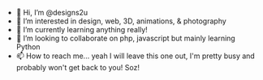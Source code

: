 - 👋 Hi, I’m @designs2u
- 👀 I’m interested in design, web, 3D, animations, & photography
- 🌱 I’m currently learning anything really!
- 💞️ I’m looking to collaborate on php, javascript but mainly learning Python
- 📫 How to reach me... yeah I will leave this one out, I'm pretty busy and probably won't get back to you! Soz!

<!---
designs2u/designs2u is a ✨ special ✨ repository because its `README.md` (this file) appears on your GitHub profile.
You can click the Preview link to take a look at your changes.
--->
